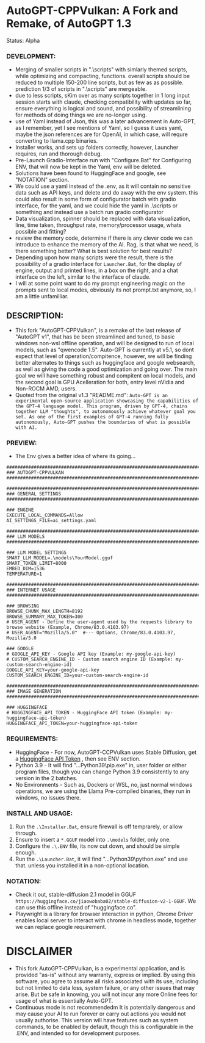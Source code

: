 # AutoGPT-CPPVulkan: A Fork and Remake, of AutoGPT 1.3
Status: Alpha

### DEVELOPMENT:
- Merging of smaller scripts in ".\scripts\" with simlarly themed scripts, while optimizing and compacting, functions. overall scripts should be reduced to multiple 150-200 line scripts, but as few as as possible. prediction 1/3 of scripts in ".\scripts" are mergeable.
- due to less scripts, sKim over as many scripts together in 1 long input session starts with claude, checking compatibility with updates so far, ensure everything is logical and sound, and possibility of streamlining for methods of doing things we are no-longer using.
- use of Yaml instead of Json, this was a later advancement in Auto-GPT, as I remember, yet I see mentions of Yaml, so I guess it uses yaml, maybe the json references are for OpenAI, in which case, will requre converting to llama.cpp binaries.
- Installer works, and sets up folders correctly, however, Launcher requires, run and thorough debug.
- Pre-Launch Gradio-Interface run with "Configure.Bat" for Configuring ENV, that will now be kept in the Yaml, env will be deleted.
- Solutions have been found to HuggingFace and google, see "NOTATION" section. 
- We could use a yaml instead of the .env, as it will contain no sensitive data such as API keys, and delete and do away with the env system. this could also result in some form of configurator batch with gradio interface, for the yaml, and we could hide the yaml in .\scripts or something and instead use a batch run gradio configurator
- Data visualization, spinner should be replaced with data visualization, line, time taken, throughput rate, memory/processor usage, whats possible and fitting?
- review the memory code, determine if there is any clever code we can introduce to enhance the memory of the AI. Rag, is that what we need, is there something better? What is best solution for best results?
- Depending upon how many scripts were the result, there is the possibility of a gradio interface for `Launcher.Bat`, for the display of engine, output and printed lines, in a box on the right, and a chat interface on the left, similar to the interface of claude.
- I will at some point want to do my prompt engineering magic on the prompts sent to local modes, obviously its not prompt.txt anymore, so, I am a little unfamilliar.

## DESCRIPTION:
- This fork "AutoGPT-CPPVulkan", is a remake of the last release of "AutoGPT v1", that has be been streamlined and tuned, to basic windows non-wsl offline operation, and will be designed to run of local models, such as "qwencode 1.5". Auto-GPT is currently at v5.1, so dont expect that level of operation/compitence, however, we will be finding better alternates to things such as huggingface and google websearch, as well as giving the code a good optimization and going over. The main goal we will have something robust and compitent on local models, and the second goal is GPU Acelleration for both, entry level nVidia and Non-ROCM AMD, users. 
- Quoted from the original v1.3 "README.md": `Auto-GPT is an experimental open-source application showcasing the capabilities of the GPT-4 language model. This program, driven by GPT-4, chains together LLM "thoughts", to autonomously achieve whatever goal you set. As one of the first examples of GPT-4 running fully autonomously, Auto-GPT pushes the boundaries of what is possible with AI.`

### PREVIEW:
- The Env gives a better idea of where its going...
```
################################################################################
### AUTOGPT-CPPVULKAN 
################################################################################

################################################################################
### GENERAL SETTINGS
################################################################################

### ENGINE
EXECUTE_LOCAL_COMMANDS=Allow
AI_SETTINGS_FILE=ai_settings.yaml

################################################################################
### LLM MODELS
################################################################################

### LLM MODEL SETTINGS
SMART_LLM_MODEL=.\models\YourModel.gguf
SMART_TOKEN_LIMIT=8000
EMBED_DIM=1536
TEMPERATURE=1

################################################################################
### INTERNET USAGE
################################################################################

### BROWSING
BROWSE_CHUNK_MAX_LENGTH=8192
BROWSE_SUMMARY_MAX_TOKEN=300
# USER_AGENT - Define the user-agent used by the requests library to browse website (Example, Chrome/83.0.4103.97)
# USER_AGENT="Mozilla/5.0"  #--- Options, Chrome/83.0.4103.97, Mozilla/5.0

### GOOGLE
# GOOGLE_API_KEY - Google API key (Example: my-google-api-key)
# CUSTOM_SEARCH_ENGINE_ID - Custom search engine ID (Example: my-custom-search-engine-id)
GOOGLE_API_KEY=your-google-api-key
CUSTOM_SEARCH_ENGINE_ID=your-custom-search-engine-id

################################################################################
### IMAGE GENERATION
################################################################################

### HUGGINGFACE
# HUGGINGFACE_API_TOKEN - HuggingFace API token (Example: my-huggingface-api-token)
HUGGINGFACE_API_TOKEN=your-huggingface-api-token
```

### REQUIREMENTS:
- HuggingFace - For now, AutoGPT-CCPVulkan uses Stable Diffusion, get a [HuggingFace API Token](https://huggingface.co/settings/tokens) , then see ENV section.
- Python 3.9 - It will find "...Python39\pip.exe" in, user folder or either program files, though you can change Python 3.9 consistently to any version in the 2 batches.
- No Environments - Such as, Dockers or WSL, no, just normal windows operations, we are using the Llama Pre-compiled binaries, they run in windows, no issues there. 

### INSTALL AND USAGE:
1. Run the `.\Installer.Bat`, ensure firewall is off temprarely, or allow through. 
2. Ensure to insert a `*.GGUF` model into `.\models` folder, only one.
2. Configure the `.\.ENV` file, its now cut down, and should be simple enough.
3. Run the `.\Launcher.Bat`, it will find "...Python39\python.exe" and use that. unless you installed it in a non-optional location.

### NOTATION:
- Check it out, stable-diffusion 2.1 model in GGUF `https://huggingface.co/jiaowobaba02/stable-diffusion-v2-1-GGUF`. We can use this offline instead of "huggingface.co".
- Playwright is a library for browser interaction in python, Chrome Driver enables local server to interact with chrome in headless mode, together we can replace google requirement.

# DISCLAIMER
- This fork AutoGPT-CPPVulkan, is a experimental application, and is provided "as-is" without any warranty, express or implied. By using this software, you agree to assume all risks associated with its use, including but not limited to data loss, system failure, or any other issues that may arise. But be safe in knowing, you will not incur any more Online fees for usage of what is essentially Auto-GPT. 
- Continuous mode is not recommendedm It is potentially dangerous and may cause your AI to run forever or carry out actions you would not usually authorise. This version will have features such as system commands, to be enabled by default, though this is configurable in the .ENV, and intended so for development purposes.
